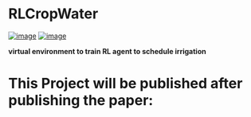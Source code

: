 # RLCropWater


[![image](https://img.shields.io/pypi/v/rlcropwater.svg)](https://pypi.python.org/pypi/rlcropwater)
[![image](https://img.shields.io/conda/vn/conda-forge/rlcropwater.svg)](https://anaconda.org/conda-forge/rlcropwater)

**virtual environment to train RL agent to schedule irrigation**

# This Project will be published after publishing the paper:

